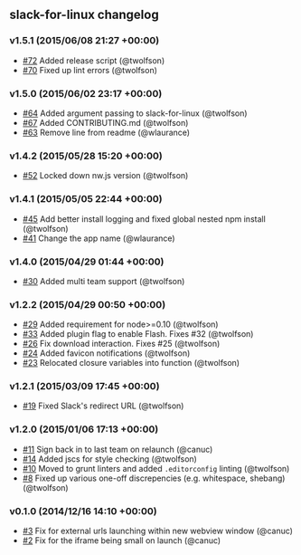 ## slack-for-linux changelog

### v1.5.1 (2015/06/08 21:27 +00:00)
- [#72](https://github.com/slack-for-linux/slack-for-linux/pull/72) Added release script (@twolfson)
- [#70](https://github.com/slack-for-linux/slack-for-linux/pull/70) Fixed up lint errors (@twolfson)

### v1.5.0 (2015/06/02 23:17 +00:00)
- [#64](https://github.com/slack-for-linux/slack-for-linux/pull/64) Added argument passing to slack-for-linux (@twolfson)
- [#67](https://github.com/slack-for-linux/slack-for-linux/pull/67) Added CONTRIBUTING.md (@twolfson)
- [#63](https://github.com/slack-for-linux/slack-for-linux/pull/63) Remove line from readme (@wlaurance)

### v1.4.2 (2015/05/28 15:20 +00:00)
- [#52](https://github.com/slack-for-linux/slack-for-linux/pull/52) Locked down nw.js version (@twolfson)

### v1.4.1 (2015/05/05 22:44 +00:00)
- [#45](https://github.com/slack-for-linux/slack-for-linux/pull/45) Add better install logging and fixed global nested npm install (@twolfson)
- [#41](https://github.com/slack-for-linux/slack-for-linux/pull/41) Change the app name (@wlaurance)

### v1.4.0 (2015/04/29 01:44 +00:00)
- [#30](https://github.com/slack-for-linux/slack-for-linux/pull/30) Added multi team support (@twolfson)

### v1.2.2 (2015/04/29 00:50 +00:00)
- [#29](https://github.com/slack-for-linux/slack-for-linux/pull/29) Added requirement for node>=0.10 (@twolfson)
- [#33](https://github.com/slack-for-linux/slack-for-linux/pull/33) Added plugin flag to enable Flash. Fixes #32 (@twolfson)
- [#26](https://github.com/slack-for-linux/slack-for-linux/pull/26) Fix download interaction. Fixes #25 (@twolfson)
- [#24](https://github.com/slack-for-linux/slack-for-linux/pull/24) Added favicon notifications (@twolfson)
- [#23](https://github.com/slack-for-linux/slack-for-linux/pull/23) Relocated closure variables into function (@twolfson)

### v1.2.1 (2015/03/09 17:45 +00:00)
- [#19](https://github.com/slack-for-linux/slack-for-linux/pull/19) Fixed Slack's redirect URL (@twolfson)

### v1.2.0 (2015/01/06 17:13 +00:00)
- [#11](https://github.com/slack-for-linux/slack-for-linux/pull/11) Sign back in to last team on relaunch (@canuc)
- [#14](https://github.com/slack-for-linux/slack-for-linux/pull/14) Added jscs for style checking (@twolfson)
- [#10](https://github.com/slack-for-linux/slack-for-linux/pull/10) Moved to grunt linters and added `.editorconfig` linting (@twolfson)
- [#8](https://github.com/slack-for-linux/slack-for-linux/pull/8) Fixed up various one-off discrepencies (e.g. whitespace, shebang) (@twolfson)

### v0.1.0 (2014/12/16 14:10 +00:00)
- [#3](https://github.com/slack-for-linux/slack-for-linux/pull/3) Fix for external urls launching within new webview window (@canuc)
- [#2](https://github.com/slack-for-linux/slack-for-linux/pull/2) Fix for the iframe being small on launch (@canuc)
